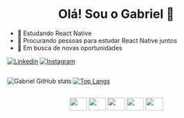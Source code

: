 <h1 align="center">Olá! Sou o Gabriel 👋</h1> 

- 🌱 Estudando React Native
- 🤔 Procurando pessoas para estudar React Native juntos
- 🤞 Em busca de novas oportunidades

[![Linkedin](https://img.shields.io/badge/LinkedIn-0077B5?style=for-the-badge&logo=linkedin&logoColor=white)](https://www.linkedin.com/in/gabrielsouza2/)
[![Instagram](https://img.shields.io/badge/Instagram-E4405F?style=for-the-badge&logo=instagram&logoColor=white)](https://www.instagram.com/gabrielgomes1061/)
##

![Gabriel GitHub stats](https://github-readme-stats.vercel.app/api?username=Gabriel-Souza2&show_icons=true&theme=dracula)
[![Top Langs](https://github-readme-stats.vercel.app/api/top-langs/?username=Gabriel-Souza2&layout=compact&theme=dracula)](https://github.com/Gabriel-Souza2/github-readme-stats)

##
<div style="display: inline_block" align="center">
  <img align="center" height="30" width="40" src="https://cdn.jsdelivr.net/gh/devicons/devicon/icons/javascript/javascript-original.svg" />
  <img align="center" height="30" width="40" src="https://cdn.jsdelivr.net/gh/devicons/devicon/icons/typescript/typescript-original.svg" />
  <img align="center" height="30" width="40" src="https://cdn.jsdelivr.net/gh/devicons/devicon/icons/react/react-original.svg" />
  <img align="center" height="30" width="40" src="https://cdn.jsdelivr.net/gh/devicons/devicon/icons/php/php-original.svg" />
  <img align="center" height="30" width="40" src="https://cdn.jsdelivr.net/gh/devicons/devicon/icons/nodejs/nodejs-original.svg" />
</div>
